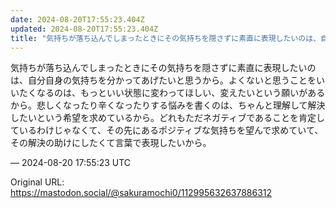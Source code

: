 ```yaml
---
date: 2024-08-20T17:55:23.404Z
updated: 2024-08-20T17:55:23.404Z
title: "気持ちが落ち込んでしまったときにその気持ちを隠さずに素直に表現したいのは、自分自[...]"
---
```


<p>気持ちが落ち込んでしまったときにその気持ちを隠さずに素直に表現したいのは、自分自身の気持ちを分かってあげたいと思うから。よくないと思うことをいいたくなるのは、もっといい状態に変わってほしい、変えたいという願いがあるから。悲しくなったり辛くなったりする悩みを書くのは、ちゃんと理解して解決したいという希望を求めているから。どれもただネガティブであることを肯定しているわけじゃなくて、その先にあるポジティブな気持ちを望んで求めていて、その解決の助けにしたくて言葉で表現したいから。</p>

&mdash; 2024-08-20 17:55:23 UTC

Original URL: https://mastodon.social/@sakuramochi0/112995632637886312
